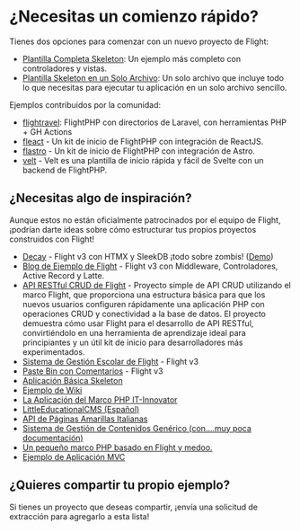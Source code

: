 # ¿Necesitas un comienzo rápido?

Tienes dos opciones para comenzar con un nuevo proyecto de Flight:

- [Plantilla Completa Skeleton](https://github.com/flightphp/skeleton): Un ejemplo más completo con controladores y vistas.
- [Plantilla Skeleton en un Solo Archivo](https://github.com/flightphp/skeleton-simple): Un solo archivo que incluye todo lo que necesitas para ejecutar tu aplicación en un solo archivo sencillo.

Ejemplos contribuidos por la comunidad:

- [flightravel](https://github.com/fadrian06-templates/flighravel): FlightPHP con directorios de Laravel, con herramientas PHP + GH Actions
- [fleact](https://github.com/flightphp/fleact) - Un kit de inicio de FlightPHP con integración de ReactJS.
- [flastro](https://github.com/flightphp/flastro) - Un kit de inicio de FlightPHP con integración de Astro.
- [velt](https://github.com/flightphp/velt) - Velt es una plantilla de inicio rápida y fácil de Svelte con un backend de FlightPHP.

## ¿Necesitas algo de inspiración?

Aunque estos no están oficialmente patrocinados por el equipo de Flight, ¡podrían darte ideas sobre cómo estructurar tus propios proyectos construidos con Flight!

- [Decay](https://github.com/boxybird/decay) - Flight v3 con HTMX y SleekDB ¡todo sobre zombis! ([Demo](https://decay.andrewrhyand.com))
- [Blog de Ejemplo de Flight](https://github.com/n0nag0n/flightphp-blog) - Flight v3 con Middleware, Controladores, Active Record y Latte.
- [API RESTful CRUD de Flight](https://github.com/soheilkhaledabdi/php-crud-api-flight) - Proyecto simple de API CRUD utilizando el marco Flight, que proporciona una estructura básica para que los nuevos usuarios configuren rápidamente una aplicación PHP con operaciones CRUD y conectividad a la base de datos. El proyecto demuestra cómo usar Flight para el desarrollo de API RESTful, convirtiéndolo en una herramienta de aprendizaje ideal para principiantes y un útil kit de inicio para desarrolladores más experimentados.
- [Sistema de Gestión Escolar de Flight](https://github.com/krmu/FlightPHP_School) - Flight v3
- [Paste Bin con Comentarios](https://github.com/n0nag0n/commie2) - Flight v3
- [Aplicación Básica Skeleton](https://github.com/markhughes/flight-skeleton)
- [Ejemplo de Wiki](https://github.com/Skayo/FlightWiki)
- [La Aplicación del Marco PHP IT-Innovator](https://github.com/itinnovator/myphp-app)
- [LittleEducationalCMS (Español)](https://github.com/casgin/LittleEducationalCMS)
- [API de Páginas Amarillas Italianas](https://github.com/chiccomagnus/PGAPI)
- [Sistema de Gestión de Contenidos Genérico (con....muy poca documentación)](https://github.com/recepuncu/cms)
- [Un pequeño marco PHP basado en Flight y medoo.](https://github.com/ycrao/tinyme)
- [Ejemplo de Aplicación MVC](https://github.com/paddypei/Flight-MVC)

## ¿Quieres compartir tu propio ejemplo?

Si tienes un proyecto que deseas compartir, ¡envía una solicitud de extracción para agregarlo a esta lista!